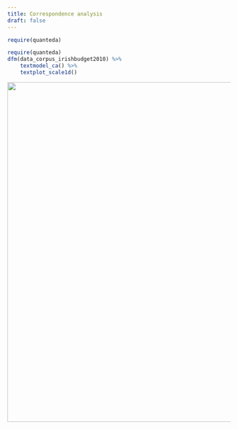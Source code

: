 ```yaml
---
title: Correspondence analysis
draft: false
---
```



```r
require(quanteda)
```


```r
require(quanteda)
dfm(data_corpus_irishbudget2010) %>%
    textmodel_ca() %>% 
    textplot_scale1d()
```

<img src="/machine-learning/ca.en_files/figure-html/unnamed-chunk-2-1.svg" width="768" />
